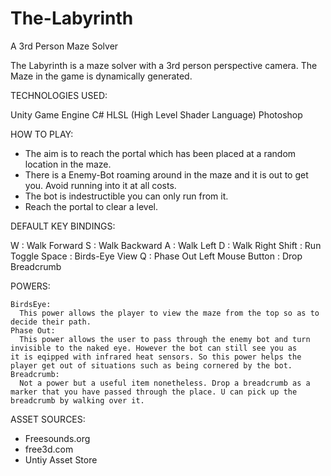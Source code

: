 # The-Labyrinth
A 3rd Person Maze Solver

The Labyrinth is a maze solver with a 3rd person perspective camera. 
The Maze in the game is dynamically generated.

TECHNOLOGIES USED:

  Unity Game Engine
  C#
  HLSL (High Level Shader Language)
  Photoshop
  
HOW TO PLAY:

- The aim is to reach the portal which has been placed at a random location in the maze.
- There is a Enemy-Bot roaming around in the maze and it is out to get you. Avoid running into it at all costs.
- The bot is indestructible you can only run from it.
- Reach the portal to clear a level.

DEFAULT KEY BINDINGS:

  W       :  Walk Forward
  S       :  Walk Backward
  A       :  Walk Left
  D       :  Walk Right
  Shift   :  Run Toggle
  Space   :  Birds-Eye View
  Q      :  Phase Out
  Left Mouse Button :  Drop Breadcrumb
   
 POWERS:
 
    BirdsEye:
      This power allows the player to view the maze from the top so as to decide their path.
    Phase Out:
      This power allows the user to pass through the enemy bot and turn invisible to the naked eye. However the bot can still see you as       it is eqipped with infrared heat sensors. So this power helps the player get out of situations such as being cornered by the bot.
    Breadcrumb:
      Not a power but a useful item nonetheless. Drop a breadcrumb as a marker that you have passed through the place. U can pick up the       breadcrumb by walking over it.
      
  ASSET SOURCES:
  - Freesounds.org
  - free3d.com
  - Untiy Asset Store
  
  
